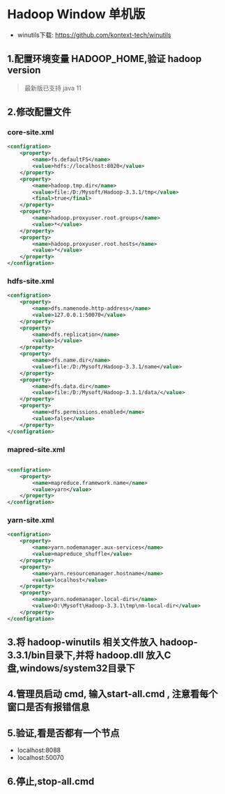 # Hadoop Window 单机版

- winutils下载: https://github.com/kontext-tech/winutils

## 1.配置环境变量 HADOOP_HOME,验证 hadoop version
> 最新版已支持 java 11

## 2.修改配置文件

### core-site.xml
```xml
<configration>
    <property>
        <name>fs.defaultFS</name>
        <value>hdfs://localhost:8020</value>
    </property>
    <property>
        <name>hadoop.tmp.dir</name>
        <value>file:/D:/Mysoft/Hadoop-3.3.1/tmp</value>
        <final>true</final>
    </property>
    <property>
        <name>hadoop.proxyuser.root.groups</name>
        <value>*</value>
    </property>
    <property>
        <name>hadoop.proxyuser.root.hosts</name>
        <value>*</value>
    </property>
</configration>
```

### hdfs-site.xml
```xml
<configration>
    <property>
        <name>dfs.namenode.http-address</name>
        <value>127.0.0.1:50070</value>
    </property>
    <property>
        <name>dfs.replication</name>
        <value>1</value>
    </property>
    <property>
        <name>dfs.name.dir</name>
        <value>file:/D:/Mysoft/Hadoop-3.3.1/name</value>
    </property>
    <property>
        <name>dfs.data.dir</name>
        <value>file:/D:/Mysoft/Hadoop-3.3.1/data/</value>
    </property>
    <property>
        <name>dfs.permissions.enabled</name>
        <value>false</value>
    </property>
</configration>
```

### mapred-site.xml
```xml

<configration>
    <property>
        <name>mapreduce.framework.name</name>
        <value>yarn</value>
    </property>
</configration>
```

### yarn-site.xml
```xml
<configration>
    <property>
        <name>yarn.nodemanager.aux-services</name>
        <value>mapreduce_shuffle</value>
    </property>
    <property>
        <name>yarn.resourcemanager.hostname</name>
        <value>localhost</value>
    </property>
    <property>
        <name>yarn.nodemanager.local-dirs</name>
        <value>D:\Mysoft\Hadoop-3.3.1\tmp\nm-local-dir</value>
    </property>
</configration>
```

## 3.将 hadoop-winutils 相关文件放入 hadoop-3.3.1/bin目录下,并将 hadoop.dll 放入C盘,windows/system32目录下

## 4.管理员启动 cmd, 输入start-all.cmd , 注意看每个窗口是否有报错信息

## 5.验证,看是否都有一个节点

- localhost:8088
- localhost:50070

## 6.停止,stop-all.cmd